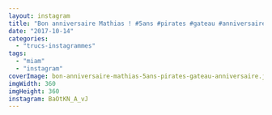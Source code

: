 ```yaml
---
layout: instagram
title: "Bon anniversaire Mathias ! #5ans #pirates #gateau #anniversaire"
date: "2017-10-14"
categories: 
  - "trucs-instagrammes"
tags: 
  - "miam"
  - "instagram"
coverImage: bon-anniversaire-mathias-5ans-pirates-gateau-anniversaire.jpg
imgWidth: 360
imgHeight: 360
instagram: BaOtKN_A_vJ
---
```

